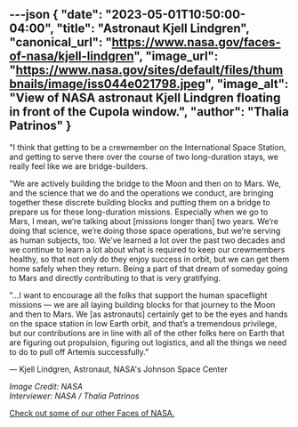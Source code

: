---json
{
  "date": "2023-05-01T10:50:00-04:00",
  "title": "Astronaut Kjell Lindgren",
  "canonical_url": "https://www.nasa.gov/faces-of-nasa/kjell-lindgren",
  "image_url": "https://www.nasa.gov/sites/default/files/thumbnails/image/iss044e021798.jpeg",
  "image_alt": "View of NASA astronaut Kjell Lindgren floating in front of the Cupola window.",
  "author": "Thalia Patrinos"
}
---

"I think that getting to be a crewmember on the International Space Station, and getting to serve there over the course of two long-duration stays, we really feel like we are bridge-builders.  
  
"We are actively building the bridge to the Moon and then on to Mars. We, and the science that we do and the operations we conduct, are bringing together these discrete building blocks and putting them on a bridge to prepare us for these long-duration missions. Especially when we go to Mars, I mean, we’re talking about \[missions longer than\] two years. We’re doing that science, we’re doing those space operations, but we’re serving as human subjects, too. We’ve learned a lot over the past two decades and we continue to learn a lot about what is required to keep our crewmembers healthy, so that not only do they enjoy success in orbit, but we can get them home safely when they return. Being a part of that dream of someday going to Mars and directly contributing to that is very gratifying.  
  
"…I want to encourage all the folks that support the human spaceflight missions — we are all laying building blocks for that journey to the Moon and then to Mars. We \[as astronauts\] certainly get to be the eyes and hands on the space station in low Earth orbit, and that’s a tremendous privilege, but our contributions are in line with all of the other folks here on Earth that are figuring out propulsion, figuring out logistics, and all the things we need to do to pull off Artemis successfully."

— Kjell Lindgren, Astronaut, NASA's Johnson Space Center

_Image Credit: NASA_  
_Interviewer: NASA / Thalia Patrinos_

[Check out some of our other Faces of NASA.](http://www.nasa.gov/faces-of-nasa)

